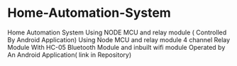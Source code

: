 # Home-Automation-System
Home Automation System Using NODE MCU and relay module ( Controlled By Android Application) 
Using Node MCU and relay module
4 channel Relay Module
With HC-05 Bluetooth Module and inbuilt wifi module
Operated by An Android Application( link in Repository)
